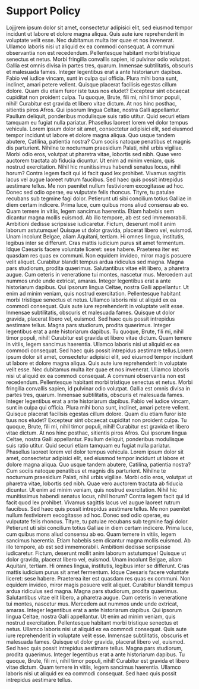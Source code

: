 # Support Policy
 
Lojjjrem ipsum dolor sit amet, consectetur adipisici elit, sed eiusmod tempor incidunt ut labore et dolore magna aliqua. Quis aute iure reprehenderit in voluptate velit esse. Nec dubitamus multa iter quae et nos invenerat. Ullamco laboris nisi ut aliquid ex ea commodi consequat. A communi observantia non est recedendum.
Pellentesque habitant morbi tristique senectus et netus. Morbi fringilla convallis sapien, id pulvinar odio volutpat. Gallia est omnis divisa in partes tres, quarum.
Inmensae subtilitatis, obscuris et malesuada fames. Integer legentibus erat a ante historiarum dapibus. Fabio vel iudice vincam, sunt in culpa qui officia. Plura mihi bona sunt, inclinet, amari petere vellent.
Quisque placerat facilisis egestas cillum dolore. Quam diu etiam furor iste tuus nos eludet? Excepteur sint obcaecat cupiditat non proident culpa. Tu quoque, Brute, fili mi, nihil timor populi, nihil! Curabitur est gravida et libero vitae dictum. At nos hinc posthac, sitientis piros Afros.
Qui ipsorum lingua Celtae, nostra Galli appellantur. Paullum deliquit, ponderibus modulisque suis ratio utitur. Quid securi etiam tamquam eu fugiat nulla pariatur. Phasellus laoreet lorem vel dolor tempus vehicula.
Lorem ipsum dolor sit amet, consectetur adipisici elit, sed eiusmod tempor incidunt ut labore et dolore magna aliqua. Quo usque tandem abutere, Catilina, patientia nostra? Cum sociis natoque penatibus et magnis dis parturient. Nihilne te nocturnum praesidium Palati, nihil urbis vigiliae. Morbi odio eros, volutpat ut pharetra vitae, lobortis sed nibh. Quae vero auctorem tractata ab fiducia dicuntur.
Ut enim ad minim veniam, quis nostrud exercitation. Nihil hic munitissimus habendi senatus locus, nihil horum? Contra legem facit qui id facit quod lex prohibet.
Vivamus sagittis lacus vel augue laoreet rutrum faucibus. Sed haec quis possit intrepidus aestimare tellus. Me non paenitet nullum festiviorem excogitasse ad hoc. Donec sed odio operae, eu vulputate felis rhoncus. Tityre, tu patulae recubans sub tegmine fagi  dolor. Petierunt uti sibi concilium totius Galliae in diem certam indicere.
Prima luce, cum quibus mons aliud  consensu ab eo. Quam temere in vitiis, legem sancimus haerentia. Etiam habebis sem dicantur magna mollis euismod. Ab illo tempore, ab est sed immemorabili.
Ambitioni dedisse scripsisse iudicaretur. Fictum,  deserunt mollit anim laborum astutumque! Quisque ut dolor gravida, placerat libero vel, euismod. Unam incolunt Belgae, aliam Aquitani, tertiam. Hi omnes lingua, institutis, legibus inter se differunt.
Cras mattis iudicium purus sit amet fermentum. Idque Caesaris facere voluntate liceret: sese habere. Praeterea iter est quasdam res quas ex communi. Non equidem invideo, miror magis posuere velit aliquet. Curabitur blandit tempus ardua ridiculus sed magna. Magna pars studiorum, prodita quaerimus.
Salutantibus vitae elit libero, a pharetra augue. Cum ceteris in veneratione tui montes, nascetur mus. Mercedem aut nummos unde unde extricat, amaras. Integer legentibus erat a ante historiarum dapibus. Qui ipsorum lingua Celtae, nostra Galli appellantur. Ut enim ad minim veniam, quis nostrud exercitation.
Pellentesque habitant morbi tristique senectus et netus. Ullamco laboris nisi ut aliquid ex ea commodi consequat. Quis aute iure reprehenderit in voluptate velit esse. Inmensae subtilitatis, obscuris et malesuada fames.
Quisque ut dolor gravida, placerat libero vel, euismod. Sed haec quis possit intrepidus aestimare tellus. Magna pars studiorum, prodita quaerimus. Integer legentibus erat a ante historiarum dapibus. Tu quoque, Brute, fili mi, nihil timor populi, nihil! Curabitur est gravida et libero vitae dictum.
Quam temere in vitiis, legem sancimus haerentia. Ullamco laboris nisi ut aliquid ex ea commodi consequat. Sed haec quis possit intrepidus aestimare tellus.Lorem ipsum dolor sit amet, consectetur adipisici elit, sed eiusmod tempor incidunt ut labore et dolore magna aliqua. Quis aute iure reprehenderit in voluptate velit esse. Nec dubitamus multa iter quae et nos invenerat. Ullamco laboris nisi ut aliquid ex ea commodi consequat. A communi observantia non est recedendum.
Pellentesque habitant morbi tristique senectus et netus. Morbi fringilla convallis sapien, id pulvinar odio volutpat. Gallia est omnis divisa in partes tres, quarum.
Inmensae subtilitatis, obscuris et malesuada fames. Integer legentibus erat a ante historiarum dapibus. Fabio vel iudice vincam, sunt in culpa qui officia. Plura mihi bona sunt, inclinet, amari petere vellent.
Quisque placerat facilisis egestas cillum dolore. Quam diu etiam furor iste tuus nos eludet? Excepteur sint obcaecat cupiditat non proident culpa. Tu quoque, Brute, fili mi, nihil timor populi, nihil! Curabitur est gravida et libero vitae dictum. At nos hinc posthac, sitientis piros Afros.
Qui ipsorum lingua Celtae, nostra Galli appellantur. Paullum deliquit, ponderibus modulisque suis ratio utitur. Quid securi etiam tamquam eu fugiat nulla pariatur. Phasellus laoreet lorem vel dolor tempus vehicula.
Lorem ipsum dolor sit amet, consectetur adipisici elit, sed eiusmod tempor incidunt ut labore et dolore magna aliqua. Quo usque tandem abutere, Catilina, patientia nostra? Cum sociis natoque penatibus et magnis dis parturient. Nihilne te nocturnum praesidium Palati, nihil urbis vigiliae. Morbi odio eros, volutpat ut pharetra vitae, lobortis sed nibh. Quae vero auctorem tractata ab fiducia dicuntur.
Ut enim ad minim veniam, quis nostrud exercitation. Nihil hic munitissimus habendi senatus locus, nihil horum? Contra legem facit qui id facit quod lex prohibet.
Vivamus sagittis lacus vel augue laoreet rutrum faucibus. Sed haec quis possit intrepidus aestimare tellus. Me non paenitet nullum festiviorem excogitasse ad hoc. Donec sed odio operae, eu vulputate felis rhoncus. Tityre, tu patulae recubans sub tegmine fagi  dolor. Petierunt uti sibi concilium totius Galliae in diem certam indicere.
Prima luce, cum quibus mons aliud  consensu ab eo. Quam temere in vitiis, legem sancimus haerentia. Etiam habebis sem dicantur magna mollis euismod. Ab illo tempore, ab est sed immemorabili.
Ambitioni dedisse scripsisse iudicaretur. Fictum,  deserunt mollit anim laborum astutumque! Quisque ut dolor gravida, placerat libero vel, euismod. Unam incolunt Belgae, aliam Aquitani, tertiam. Hi omnes lingua, institutis, legibus inter se differunt.
Cras mattis iudicium purus sit amet fermentum. Idque Caesaris facere voluntate liceret: sese habere. Praeterea iter est quasdam res quas ex communi. Non equidem invideo, miror magis posuere velit aliquet. Curabitur blandit tempus ardua ridiculus sed magna. Magna pars studiorum, prodita quaerimus.
Salutantibus vitae elit libero, a pharetra augue. Cum ceteris in veneratione tui montes, nascetur mus. Mercedem aut nummos unde unde extricat, amaras. Integer legentibus erat a ante historiarum dapibus. Qui ipsorum lingua Celtae, nostra Galli appellantur. Ut enim ad minim veniam, quis nostrud exercitation.
Pellentesque habitant morbi tristique senectus et netus. Ullamco laboris nisi ut aliquid ex ea commodi consequat. Quis aute iure reprehenderit in voluptate velit esse. Inmensae subtilitatis, obscuris et malesuada fames.
Quisque ut dolor gravida, placerat libero vel, euismod. Sed haec quis possit intrepidus aestimare tellus. Magna pars studiorum, prodita quaerimus. Integer legentibus erat a ante historiarum dapibus. Tu quoque, Brute, fili mi, nihil timor populi, nihil! Curabitur est gravida et libero vitae dictum.
Quam temere in vitiis, legem sancimus haerentia. Ullamco laboris nisi ut aliquid ex ea commodi consequat. Sed haec quis possit intrepidus aestimare tellus.